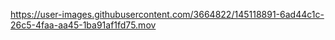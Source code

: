

https://user-images.githubusercontent.com/3664822/145118891-6ad44c1c-26c5-4faa-aa45-1ba91af1fd75.mov

